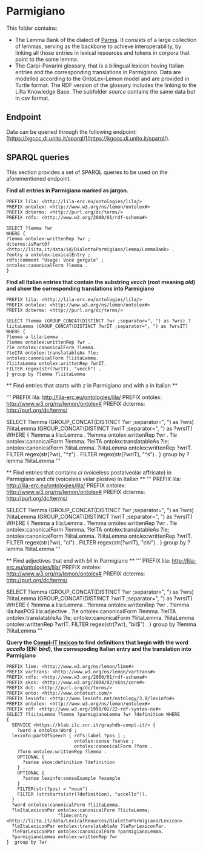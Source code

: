 # Parmigiano
This folder contains:
- The Lemma Bank of the dialect of [Parma](https://en.wikipedia.org/wiki/Parma). It consists of a large collection of lemmas, serving as the backbone to achieve interoperability, by linking all those entries in lexical resources and tokens in corpora that point to the same lemma.
- The Carpi-Pavarini glossary, that is a bilingual lexicon having Italian entries and the corresponding translations in Parmigiano.
Data are modelled according to the OntoLex-Lemon model and are provided in Turtle format. The RDF version of the glossary includes the linking to the LiIta Knowledge Base.
The subfolder *source* contains the same data but in csv format.

## Endpoint
Data can be queried through the following endpoint: [https://kgccc.di.unito.it/sparql/](https://kgccc.di.unito.it/sparql/).

## SPARQL queries
This section provides a set of SPARQL queries to be used on the aforementioned endpoint.

**Find all entries in Parmigiano marked as jargon.**
```
PREFIX lila: <http://lila-erc.eu/ontologies/lila/>
PREFIX ontolex: <http://www.w3.org/ns/lemon/ontolex#>
PREFIX dcterms: <http://purl.org/dc/terms/>
PREFIX rdfs: <http://www.w3.org/2000/01/rdf-schema#>

SELECT ?lemma ?wr
WHERE {
?lemma ontolex:writtenRep ?wr ;
dcterms:isPartOf <http://liita.it/data/id/DialettoParmigiano/lemma/LemmaBank> .
?entry a ontolex:LexicalEntry ;
rdfs:comment "Usage: Voce gergale" ;
ontolex:canonicalForm ?lemma .
}
```

**Find all Italian entries that contain the substring *vecch* (root meaning *old*) and show the corresponding translations into Parmigiano**
```
PREFIX lila: <http://lila-erc.eu/ontologies/lila/>
PREFIX ontolex: <http://www.w3.org/ns/lemon/ontolex#>
PREFIX dcterms: <http://purl.org/dc/terms/>

SELECT ?lemma (GROUP_CONCAT(DISTINCT ?wr ;separator=", ") as ?wrs) ?liitaLemma (GROUP_CONCAT(DISTINCT ?wrIT ;separator=", ") as ?wrsIT)
WHERE {
?lemma a lila:Lemma .
?lemma ontolex:writtenRep ?wr .
?le ontolex:canonicalForm ?lemma.
?leITA ontolex:translatableAs ?le;
ontolex:canonicalForm ?liitaLemma.
?liitaLemma ontolex:writtenRep ?wrIT.
FILTER regex(str(?wrIT), "vecch") .
} group by ?lemma ?liitaLemma
```
** Find entries that starts with *z* in Parmigiano and with *s* in Italian **

'''
PREFIX lila: <http://lila-erc.eu/ontologies/lila/>
PREFIX ontolex: <http://www.w3.org/ns/lemon/ontolex#>
PREFIX dcterms: <http://purl.org/dc/terms/>

SELECT ?lemma (GROUP_CONCAT(DISTINCT ?wr ;separator=", ") as ?wrs) ?liitaLemma (GROUP_CONCAT(DISTINCT ?wrIT ;separator=", ") as ?wrsIT)
WHERE {
?lemma a lila:Lemma .
?lemma ontolex:writtenRep ?wr .
?le ontolex:canonicalForm ?lemma.
?leITA ontolex:translatableAs ?le;
ontolex:canonicalForm ?liitaLemma.
?liitaLemma ontolex:writtenRep ?wrIT.
FILTER regex(str(?wr), "^z") .
FILTER regex(str(?wrIT), "^s") .
} group by ?lemma ?liitaLemma
'''

** Find entries that contains *ci* (voiceless postalveolar affricate) in Parmigiano and *chi* (voiceless velar plosive) in Italian **
'''
PREFIX lila: <http://lila-erc.eu/ontologies/lila/>
PREFIX ontolex: <http://www.w3.org/ns/lemon/ontolex#>
PREFIX dcterms: <http://purl.org/dc/terms/>

SELECT ?lemma (GROUP_CONCAT(DISTINCT ?wr ;separator=", ") as ?wrs) ?liitaLemma (GROUP_CONCAT(DISTINCT ?wrIT ;separator=", ") as ?wrsIT)
WHERE {
?lemma a lila:Lemma .
?lemma ontolex:writtenRep ?wr .
?le ontolex:canonicalForm ?lemma.
?leITA ontolex:translatableAs ?le;
ontolex:canonicalForm ?liitaLemma.
?liitaLemma ontolex:writtenRep ?wrIT.
FILTER regex(str(?wr), "ci") .
FILTER regex(str(?wrIT), "chi") .
} group by ?lemma ?liitaLemma
'''

** Find adjectives that end with *bil* in Parmigiano ** 
'''
PREFIX lila: <http://lila-erc.eu/ontologies/lila/>
PREFIX ontolex: <http://www.w3.org/ns/lemon/ontolex#>
PREFIX dcterms: <http://purl.org/dc/terms/>

SELECT ?lemma (GROUP_CONCAT(DISTINCT ?wr ;separator=", ") as ?wrs) ?liitaLemma (GROUP_CONCAT(DISTINCT ?wrIT ;separator=", ") as ?wrsIT)
WHERE {
?lemma a lila:Lemma .
?lemma ontolex:writtenRep ?wr .
?lemma lila:hasPOS lila:adjective .
?le ontolex:canonicalForm ?lemma.
?leITA ontolex:translatableAs ?le;
ontolex:canonicalForm ?liitaLemma.
?liitaLemma ontolex:writtenRep ?wrIT.
FILTER regex(str(?wr), "bil$") .
} group by ?lemma ?liitaLemma
'''

**Query the [Compl-IT lexicon](https://dspace-clarin-it.ilc.cnr.it/repository/xmlui/handle/20.500.11752/ILC-1007) to find definitions that begin with the word *uccello* (EN: *bird*), the correspoding Italian entry and the translation into Parmigiano**
```
PREFIX lime: <http://www.w3.org/ns/lemon/lime#>
PREFIX vartrans: <http://www.w3.org/ns/lemon/vartrans#>
PREFIX rdfs: <http://www.w3.org/2000/01/rdf-schema#>
PREFIX skos: <http://www.w3.org/2004/02/skos/core#>
PREFIX dct: <http://purl.org/dc/terms/>
PREFIX onto: <http://www.ontotext.com/>
PREFIX lexinfo: <http://www.lexinfo.net/ontology/3.0/lexinfo#>
PREFIX ontolex: <http://www.w3.org/ns/lemon/ontolex#>
PREFIX rdf: <http://www.w3.org/1999/02/22-rdf-syntax-ns#>
SELECT ?liitaLemma ?lemma ?parmigianoLemma ?wr ?definition WHERE
{
  SERVICE <https://klab.ilc.cnr.it/graphdb-compl-it/> {
    ?word a ontolex:Word ;
  lexinfo:partOfSpeech [ rdfs:label ?pos ] ;
                         ontolex:sense ?sense ;
                         ontolex:canonicalForm ?form .
    ?form ontolex:writtenRep ?lemma .
    OPTIONAL {
      ?sense skos:definition ?definition 
    } .
    OPTIONAL {
      ?sense lexinfo:senseExample ?example 
    } .
    FILTER(str(?pos) = "noun") .
    FILTER (strstarts(str(?definition), "uccello")).
  }
  ?word ontolex:canonicalForm ?liitaLemma.
  ?leItaLexiconPar ontolex:canonicalForm ?liitaLemma;
                   ^lime:entry <http://liita.it/data/LexicalReources/DialettoParmigiano/Lexicon>.
  ?leItaLexiconPar ontolex:translatableAs ?leParLexiconPar.
  ?leParLexiconPar ontolex:canonicalForm ?parmigianoLemma.
  ?parmigianoLemma ontolex:writtenRep ?wr
}  group by ?wr
```
